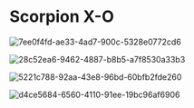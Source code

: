 # Scorpion X-O

![7ee0f4fd-ae33-4ad7-900c-5328e0772cd6](https://user-images.githubusercontent.com/110188886/193821857-4e03c089-bda1-4941-96b6-c82649bd766a.jpg)

![28c52ea6-9462-4887-b8b5-a7f8530a33b3](https://user-images.githubusercontent.com/110188886/193823354-fb7496e9-3843-4121-83cc-28dc01cd4b18.jpg)

![5221c788-92aa-43e8-96bd-60bfb2fde260](https://user-images.githubusercontent.com/110188886/193823508-238719e1-79f8-40cb-90df-b4718ac06b88.jpg)

![d4ce5684-6560-4110-91ee-19bc96af6906](https://user-images.githubusercontent.com/110188886/193823718-b8ef3568-21a1-432a-981e-f4ed8b22f341.jpg)
